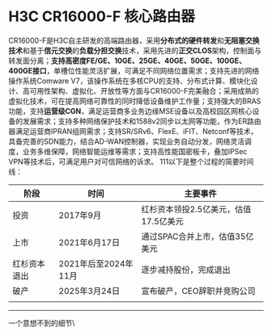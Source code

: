 # H3C CR16000-F 核心路由器
CR16000-F是H3C自主研发的高端路由器，采用**分布式的硬件转发**和**无阻塞交换技术**和基于**信元交换**的**负载分担交换**技术，采用先进的**正交CLOS**架构，控制面与转发面分离；**支持高密度FE/GE、10GE、25GE、40GE、50GE、100GE、400GE接口**，单槽位性能灵活扩展，可满足不同网络位置需求；支持先进的网络操作系统Comware V7，该操作系统在多核CPU的支持、分布式计算、模块化设计、高可用性架构、虚拟化、开放性等方面与CR16000-F完美融合；采用成熟的虚拟化技术，可在提高网络可靠性的同时降低设备维护工作量；支持强大的BRAS功能，支持**运营级CGN**，满足运营商多业务边缘MSE设备以及高校园区网核心设备的发展需求；支持多种网络保护技术和1588v2同步以太网等功能，作为ER路由器满足运营商IPRAN组网需求；支持SR/SRv6、FlexE、iFIT、Netconf等技术，具备完善的SDN能力，结合AD-WAN控制器，实现业务自动分发，网络灵活调度，业务多维保障，网络智能运维等需求；支持高性能国密板卡，叠加IPSec VPN等技术后，可满足用户对可信网络的诉求。
111以下是整个过程的简要时间线：

| 阶段     | 时间              | 主要事件                   |
| ------ | --------------- | ---------------------- |
| 投资     | 2017年9月         | 红杉资本领投2.5亿美元，估值17.5亿美元 |
| 上市     | 2021年6月17日      | 通过SPAC合并上市，估值35亿美元     |
| 红杉资本退出 | 2021年后至2024年11月 | 逐步减持股份，完成退出            |
| 破产     | 2025年3月24日      | 宣布破产，CEO辞职并竞购公司        |
|        |                 |                        |

---

一个意想不到的细节\


